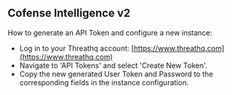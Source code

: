 ## Cofense Intelligence v2

How to generate an API Token and configure a new instance:
- Log in to your Threathq account: [https://www.threathq.com](https://www.threathq.com)
- Navigate to 'API Tokens' and select 'Create New Token'.
- Copy the new generated User Token and Password to the corresponding fields in the instance configuration.



